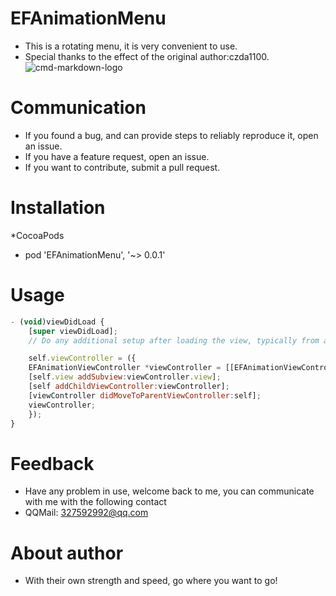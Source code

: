 # EFAnimationMenu
* This is a rotating menu, it is very convenient to use.
* Special thanks to the effect of the original author:czda1100.
![cmd-markdown-logo](http://ww3.sinaimg.cn/bmiddle/a47c92bdjw1es8d0dzmayg20a30ibwt7.gif)

# Communication
* If you found a bug, and can provide steps to reliably reproduce it, open an issue.
* If you have a feature request, open an issue.
* If you want to contribute, submit a pull request.

# Installation

*CocoaPods
* pod 'EFAnimationMenu', '~> 0.0.1'

# Usage 
```javascript
- (void)viewDidLoad {
    [super viewDidLoad];
    // Do any additional setup after loading the view, typically from a nib.

    self.viewController = ({
    EFAnimationViewController *viewController = [[EFAnimationViewController alloc] init];
    [self.view addSubview:viewController.view];
    [self addChildViewController:viewController];
    [viewController didMoveToParentViewController:self];
    viewController;
    });
}
```

# Feedback
* Have any problem in use, welcome back to me, you can communicate with me with the following contact
* QQMail: 327592992@qq.com

# About author

* With their own strength and speed, go where you want to go!